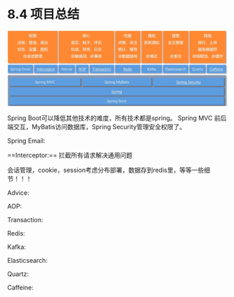 # 8.4 项目总结

![image-20210703171656379](8.4项目总结.assets/image-20210703171656379.png)

Spring Boot可以降低其他技术的难度，所有技术都是spring。 Spring MVC 前后端交互，MyBatis访问数据库，Spring Security管理安全权限了。

Spring Email:

==Interceptor:== 拦截所有请求解决通用问题

会话管理，cookie，session考虑分布部署，数据存到redis里，等等一些细节！！！



Advice:

AOP:

Transaction: 





Redis:

Kafka:

Elasticsearch:

Quartz:

Caffeine: 


